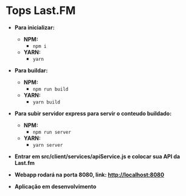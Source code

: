 # Tops Last.FM

- **Para inicializar:**

  - **NPM:**
    - `npm i`
  - **YARN:**
    - `yarn`

- **Para buildar:**

  - **NPM:**
    - `npm run build`
  - **YARN:**
    - `yarn build`

- **Para subir servidor express para servir o conteudo buildado:**

  - **NPM:**
    - `npm run server`
  - **YARN:**
    - `yarn server`

- **Entrar em src/client/services/apiService.js e colocar sua API da Last.fm**
- **Webapp rodará na porta 8080, link: <http://localhost:8080>**
- **Aplicação em desenvolvimento**
